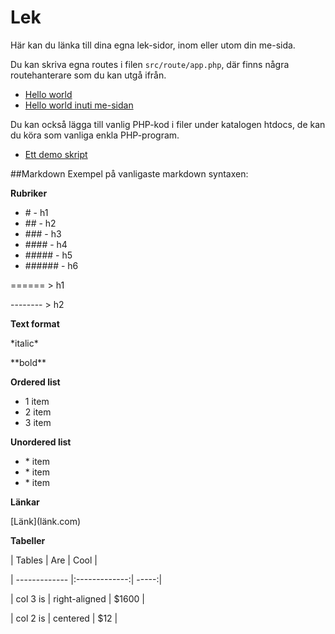 Lek
===========================

Här kan du länka till dina egna lek-sidor, inom eller utom din me-sida.

Du kan skriva egna routes i filen <code>src/route/app.php</code>, där finns några routehanterare som du kan utgå ifrån.

* [Hello world](lek/hello-world)
* [Hello world inuti me-sidan](lek/hello-world-wrap)

Du kan också lägga till vanlig PHP-kod i filer under katalogen htdocs, de kan du köra som vanliga enkla PHP-program.

* [Ett demo skript](demo/demo.php)

##Markdown
Exempel på vanligaste markdown syntaxen:

<b>Rubriker</b>
<ul>
    <li># - h1</li>
    <li>## - h2</li>
    <li>### - h3</li>
    <li>#### - h4</li>
    <li>##### - h5</li>
    <li>###### - h6</li>
</ul>
<p> ====== > h1</p>
<p>-------- > h2</p>

<b>Text format</b>
<p>*italic*</p>
<p>**bold**</p>

<b>Ordered list</b>
<ul>
    <li>1 item</li>
    <li>2 item</li>
    <li>3 item</li>
</ul>

<b>Unordered list</b>
<ul>
    <li>* item</li>
    <li>* item</li>
    <li>* item</li>
</ul>

<b>Länkar</b>
<p>[Länk](länk.com)</p>

<b>Tabeller</b>
<p>| Tables        | Are           | Cool  |</p>
<p>| ------------- |:-------------:| -----:|</p>
<p>| col 3 is      | right-aligned | $1600 |</p>
<p>| col 2 is      | centered      |   $12 |</p>
